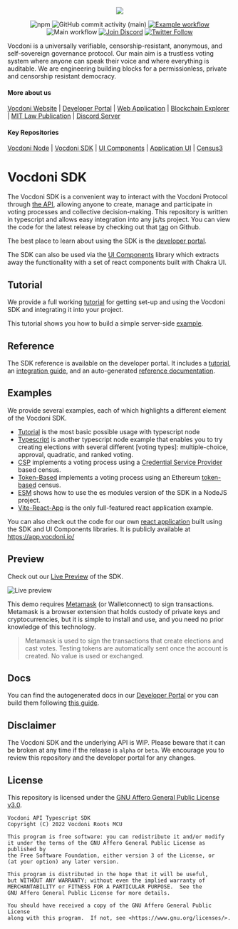 <p align="center" width="100%">
    <img src="https://docs.vocdoni.io/Logotype.svg" />
</p>

<div align="center">

![npm](https://img.shields.io/npm/v/%40vocdoni%2Fsdk)
![GitHub commit activity (main)](https://img.shields.io/github/commit-activity/m/vocdoni/vocdoni-sdk)
[![Example workflow](https://github.com/vocdoni/vocdoni-sdk/actions/workflows/examples.yml/badge.svg)](https://vocdoni.github.io/vocdoni-sdk/)
![Main workflow](https://github.com/vocdoni/vocdoni-sdk/actions/workflows/main.yml/badge.svg)
[![Join Discord](https://img.shields.io/badge/discord-join%20chat-blue.svg)](https://discord.gg/xFTh8Np2ga)
[![Twitter Follow](https://img.shields.io/twitter/follow/vocdoni.svg?style=social&label=Follow)](https://twitter.com/vocdoni)

</div>

Vocdoni is a universally verifiable, censorship-resistant, anonymous, and self-sovereign governance protocol. Our main aim is a trustless voting system where anyone can speak their voice and where everything is auditable. We are engineering building blocks for a permissionless, private and censorship resistant democracy.

#### More about us
[Vocdoni Website](https://vocdoni.io) | [Developer Portal](https://developer.vocdoni.io/) | [Web Application](https://vocdoni.app) | [Blockchain Explorer](https://explorer.vote/) | [MIT Law Publication](https://law.mit.edu/pub/remotevotingintheageofcryptography/release/1) | [Discord Server](https://chat.vocdoni.io)

#### Key Repositories
[Vocdoni Node](https://github.com/vocdoni/vocdoni-node) | [Vocdoni SDK](https://github.com/vocdoni/vocdoni-sdk/) | [UI Components](https://github.com/vocdoni/ui-components) | [Application UI](https://github.com/vocdoni/ui-scaffold/tree/develop) | [Census3](https://github.com/vocdoni/census3)


# Vocdoni SDK 

The Vocdoni SDK is a convenient way to interact with the Vocdoni Protocol through [the API](https://developer.vocdoni.io/vocdoni-api/vocdoni-api), allowing anyone to create, manage and participate in voting processes and collective decision-making. This repository is written in typescript and allows easy integration into any js/ts project. You can view the code for the latest release by checking out that [tag](https://github.com/vocdoni/vocdoni-sdk/tree/v0.7.5) on Github. 

The best place to learn about using the SDK is the [developer portal](https://developer.vocdoni.io/).

The SDK can also be used via the [UI Components](https://github.com/vocdoni/ui-components) library which extracts away the functionality with a set of react components built with Chakra UI.


## Tutorial

We provide a full working [tutorial](https://developer.vocdoni.io/sdk/tutorial) for getting set-up and using the Vocdoni SDK and integrating it into your project.

This tutorial shows you how to build a simple server-side [example](https://github.com/vocdoni/vocdoni-sdk/tree/main/examples/tutorial).

## Reference

The SDK reference is available on the developer portal. It includes a [tutorial](https://developer.vocdoni.io/sdk/tutorial), an [integration guide](https://developer.vocdoni.io/sdk/integration-details), and an auto-generated [reference documentation](https://developer.vocdoni.io/sdk/reference/sdk-reference).


## Examples

We provide several examples, each of which highlights a different element of the Vocdoni SDK.

- [Tutorial](https://github.com/vocdoni/vocdoni-sdk/tree/main/examples/tutorial) is the most basic possible usage with typescript node
- [Typescript](https://github.com/vocdoni/vocdoni-sdk/tree/main/examples/typescript) is another typescript node example that enables you to try creating elections with several different [voting types]: multiple-choice, approval, quadratic, and ranked voting. 
- [CSP](https://github.com/vocdoni/vocdoni-sdk/tree/main/examples/csp) implements a voting process using a [Credential Service Provider](https://developer.vocdoni.io/sdk/integration-details/census-types/off-chain-csp) based census. 
- [Token-Based](https://github.com/vocdoni/vocdoni-sdk/tree/main/examples/token-based) implements a voting process using an Ethereum [token-based](https://developer.vocdoni.io/sdk/integration-details/census-types/on-chain) census. 
- [ESM](https://github.com/vocdoni/vocdoni-sdk/tree/main/examples/esm) shows how to use the es modules version of the SDK in a NodeJS project.
- [Vite-React-App](https://github.com/vocdoni/vocdoni-sdk/tree/main/examples/vite-react-app) is the only full-featured react application example.

You can also check out the code for our own [react application](https://github.com/vocdoni/ui-scaffold) built using the SDK and UI Components libraries. It is publicly available at https://app.vocdoni.io/

## Preview
Check out our [Live Preview](https://vocdoni.github.io/vocdoni-sdk/) of the SDK.

![Live preview](https://developer.vocdoni.io/assets/images/cra-0c8f163b4ca678d7ead4eeb51ff4b209.png)


This demo requires [Metamask](https://metamask.io/) (or Walletconnect) to sign transactions. Metamask is a browser extension that holds custody of private keys and cryptocurrencies, but it is simple to install and use, and you need no prior knowledge of this technology. 

> Metamask is used to sign the transactions that create elections and cast votes. Testing tokens are automatically sent once the account is created. No value is used or exchanged.

## Docs

You can find the autogenerated docs in our [Developer Portal](https://developer.vocdoni.io/sdk/reference/sdk-reference) or you can build them following [this guide](./docs/README.md).

## Disclaimer

The Vocdoni SDK and the underlying API is WIP. Please beware that it can be broken
at any time if the release is `alpha` or `beta`. We encourage you to review this
repository and the developer portal for any changes.

## License

This repository is licensed under the [GNU Affero General Public License v3.0](./LICENSE).

    Vocdoni API Typescript SDK
    Copyright (C) 2022 Vocdoni Roots MCU

    This program is free software: you can redistribute it and/or modify
    it under the terms of the GNU Affero General Public License as published by
    the Free Software Foundation, either version 3 of the License, or
    (at your option) any later version.

    This program is distributed in the hope that it will be useful,
    but WITHOUT ANY WARRANTY; without even the implied warranty of
    MERCHANTABILITY or FITNESS FOR A PARTICULAR PURPOSE.  See the
    GNU Affero General Public License for more details.

    You should have received a copy of the GNU Affero General Public License
    along with this program.  If not, see <https://www.gnu.org/licenses/>.

